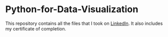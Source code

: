 # Python-for-Data-Visualization


This repository contains all the files that I took on [LinkedIn](https://www.linkedin.com/learning/python-for-data-visualization/effectively-present-data-with-python?u=42459020). It also includes my certificate of completion.
